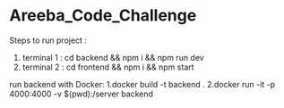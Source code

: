 # Areeba_Code_Challenge

Steps to run project :

1. terminal 1 : cd backend && npm i && npm run dev
2. terminal 2 : cd frontend && npm i && npm start

run backend with Docker:
1.docker build -t backend .
2.docker run -it -p 4000:4000 -v $(pwd):/server backend
